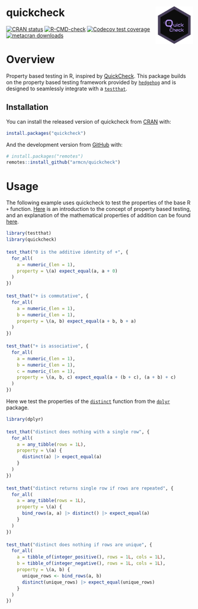 
<!-- README.md is generated from README.Rmd. Please edit that file -->

# quickcheck <img src="man/figures/hex.png" align="right" style="width: 20%;"/>

<!-- badges: start -->

[![CRAN
status](https://www.r-pkg.org/badges/version/quickcheck)](https://CRAN.R-project.org/package=quickcheck)
[![R-CMD-check](https://github.com/armcn/quickcheck/workflows/R-CMD-check/badge.svg)](https://github.com/armcn/quickcheck/actions)
[![Codecov test
coverage](https://codecov.io/gh/armcn/quickcheck/branch/main/graph/badge.svg)](https://app.codecov.io/gh/armcn/quickcheck?branch=main)
[![metacran
downloads](https://cranlogs.r-pkg.org/badges/quickcheck)](https://cran.r-project.org/package=quickcheck)
<!-- badges: end -->

# Overview

Property based testing in R, inspired by
[QuickCheck](https://en.wikipedia.org/wiki/QuickCheck). This package
builds on the property based testing framework provided by
[`hedgehog`](https://github.com/hedgehogqa/r-hedgehog) and is designed
to seamlessly integrate with a [`testthat`](https://testthat.r-lib.org).

## Installation

You can install the released version of quickcheck from
[CRAN](https://CRAN.R-project.org) with:

``` r
install.packages("quickcheck")
```

And the development version from [GitHub](https://github.com/) with:

``` r
# install.packages("remotes")
remotes::install_github("armcn/quickcheck")
```

# Usage

The following example uses quickcheck to test the properties of the base
R `+` function.
[Here](https://fsharpforfunandprofit.com/posts/property-based-testing/)
is an introduction to the concept of property based testing, and an
explanation of the mathematical properties of addition can be found
[here](https://www.khanacademy.org/math/cc-sixth-grade-math/cc-6th-factors-and-multiples/properties-of-numbers/a/properties-of-addition).

``` r
library(testthat)
library(quickcheck)

test_that("0 is the additive identity of +", {
  for_all(
    a = numeric_(len = 1),
    property = \(a) expect_equal(a, a + 0)
  )          
})

test_that("+ is commutative", {
  for_all(
    a = numeric_(len = 1),
    b = numeric_(len = 1),
    property = \(a, b) expect_equal(a + b, b + a)
  )          
})

test_that("+ is associative", {
  for_all(
    a = numeric_(len = 1),
    b = numeric_(len = 1),
    c = numeric_(len = 1),
    property = \(a, b, c) expect_equal(a + (b + c), (a + b) + c)
  )          
})
```

Here we test the properties of the
[`distinct`](https://dplyr.tidyverse.org/reference/distinct.html)
function from the [`dplyr`](https://dplyr.tidyverse.org/index.html)
package.

``` r
library(dplyr)

test_that("distinct does nothing with a single row", {
  for_all(
    a = any_tibble(rows = 1L),
    property = \(a) {
      distinct(a) |> expect_equal(a)
    }
  )
})

test_that("distinct returns single row if rows are repeated", {
  for_all(
    a = any_tibble(rows = 1L),
    property = \(a) {
      bind_rows(a, a) |> distinct() |> expect_equal(a)
    }
  )
})

test_that("distinct does nothing if rows are unique", {
  for_all(
    a = tibble_of(integer_positive(), rows = 1L, cols = 1L),
    b = tibble_of(integer_negative(), rows = 1L, cols = 1L),
    property = \(a, b) {
      unique_rows <- bind_rows(a, b)
      distinct(unique_rows) |> expect_equal(unique_rows)
    }
  )
})
```
